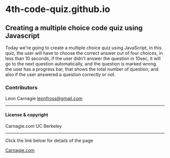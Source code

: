 # 4th-code-quiz.github.io

## Creating a multiple choice code quiz using Javascript

Today we're going to create a multiple choice quiz using JavaScript, in this quiz, the user will have to choose the correct answer out of four choices, in less than 10 seconds, if the user didn't answer the question in 10sec, it will go to the next question automatically, and the question is marked wrong. the user has a progress bar, that shows the total number of question, and also if the user answered a question correctly or not.
### Contributors

Leon Carnagie <leonfross@gmail.com>

---

#### License & copyright

Carnagie.com UC Berkeley

---

Click the link below for details of the page

[Carnagie.com](https://github.com/Leon0917/4th-code-quiz.github.io)
